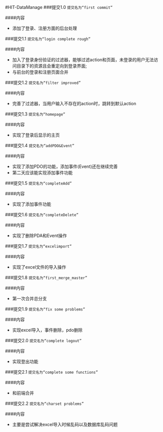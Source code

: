 #HIT-DataManage
###提交1.0
`提交名为“first commit”`

####内容
* 添加了登录、注册方面的后台处理

###提交1.1
`提交名为“login complete rough”`

####内容
* 加入了登录身份验证的过滤器，能够过滤action和页面，未登录的用户无法访问目录下的资源且会重定向到登录界面;
* 与前台的登录和注册页面合并

###提交1.2
`提交名为“filter improved”`

####内容
* 完善了过滤器，当用户输入不存在的action时，跳转到默认action

###提交1.3
`提交名为“homepage”`

####内容
* 实现了登录后显示的主页

###提交1.4
`提交名为“addPDO&Event”`

####内容
* 实现了添加PDO的功能，添加事件(Event)还在继续完善
* 第二天应该能实现添加事件功能

###提交1.5
`提交名为“completeAdd”`

####内容
* 实现了添加事件功能

###提交1.6
`提交名为“completeDelete”`

####内容
* 实现了删除PDA和Event操作

###提交1.7
`提交名为“excelimport”`

####内容
* 实现了excel文件的导入操作

###提交1.8
`提交名为“first_merge_master”`

####内容
* 第一次合并总分支

###提交1.9
`提交名为“fix some problems”`

####内容
* 实现excel导入，事件删除，pdo删除

###提交2.0
`提交名为“complete logout”`

####内容
* 实现登出功能

###提交2.1
`提交名为“complete some functions”`

####内容
* 和前端合并

###提交2.2
`提交名为“charset problems”`

####内容
* 主要是尝试解决excel导入时候乱码以及数据库乱码问题
